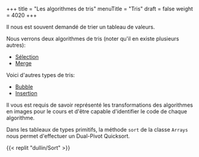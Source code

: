 +++
title = "Les algorithmes de tris"
menuTitle = "Tris"
draft = false
weight = 4020
+++

Il nous est souvent demandé de trier un tableau de valeurs.

Nous verrons deux algorithmes de tris (noter qu'il en existe plusieurs autres):

* [Sélection](https://en.wikipedia.org/wiki/Selection_sort)
* [Merge](https://en.wikipedia.org/wiki/Merge_sort)

Voici d'autres types de tris:
* [Bubble](https://en.wikipedia.org/wiki/Bubble_sort)
* [Insertion](https://en.wikipedia.org/wiki/Insertion_sort)

Il vous est requis de savoir représenté les transformations des algorithmes en images pour le cours et d'être capable d'identifier le code de chaque algorithme.

Dans les tableaux de types primitifs, la méthode `sort` de la classe `Arrays` nous permet d'effectuer un Dual-Pivot Quicksort.

{{< replit "dullin/Sort" >}}